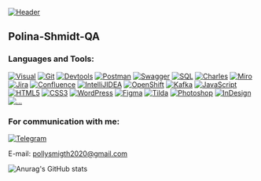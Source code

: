 [![Header](https://github.com/Polina-Shmidt-QA/Polina-Shmidt-QA/blob/main/assets/logo.png)](https://Polina-Shmidt-QA.github.io/)


## Polina-Shmidt-QA

### Languages and Tools:

[![Visual](https://img.shields.io/badge/-Visual_Studio_Code-121440??style=for-the-badge&logo=Visualstudiocode&logoColor=47c5fb)](https://github.com/Polina-Shmidt-QA)
[![Git](https://img.shields.io/badge/-Git-121440??style=for-the-badge&logo=Git&logoColor=f43010)](https://github.com/Polina-Shmidt-QA)
[![Devtools](https://img.shields.io/badge/-Devtools-121440??style=for-the-badge&logo=Devtools&logoColor=f43010)](https://github.com/Polina-Shmidt-QA)
[![Postman](https://img.shields.io/badge/-Postman-121440??style=for-the-badge&logo=Postman&logoColor=f43010)](https://github.com/Polina-Shmidt-QA)
[![Swagger](https://img.shields.io/badge/-Swagger-24292f??style=for-the-badge&logo=Swagger&logoColor=0cff00)](https://github.com/Polina-Shmidt-QA)
[![SQL](https://img.shields.io/badge/-SQL-24292f??style=for-the-badge&logo=postgresql&logoColor=47c5fb)](https://github.com/Polina-Shmidt-QA)
[![Charles](https://img.shields.io/badge/-Charles-24292f??style=for-the-badge&logo=Charles&logoColor=79ae42)](https://github.com/Polina-Shmidt-Q)
[![Miro](https://img.shields.io/badge/-Miro-24292f??style=for-the-badge&logo=Miro&logoColor=fff600)](https://github.com/Polina-Shmidt-QA)
[![Jira](https://img.shields.io/badge/-Jira-121440??style=for-the-badge&logo=Jira&logoColor=2684FF)](https://github.com/Polina-Shmidt-QA)
[![Confluence](https://img.shields.io/badge/-Confluence-121440??style=for-the-badge&logo=Confluence&logoColor=0052CC)](https://github.com/Polina-Shmidt-QA)
[![IntelliJIDEA](https://img.shields.io/badge/-IntelliJ_IDEA-121440??style=for-the-badge&logo=IntelliJIDEA&logoColor=F97A12)](https://github.com/Polina-Shmidt-QA)
[![OpenShift](https://img.shields.io/badge/-OpenShift-121440??style=for-the-badge&logo=OpenShift&logoColor=EB2126)](https://github.com/Polina-Shmidt-QA)
[![Kafka](https://img.shields.io/badge/-Kafka-121440??style=for-the-badge&logo=Kafka&logoColor=FFFFFF)](https://github.com/Polina-Shmidt-QA)
[![JavaScript](https://img.shields.io/badge/-JavaScript-24292f??style=for-the-badge&logo=JavaScript&logoColor=fff600)](https://github.com/Polina-Shmidt-QA)
[![HTML5](https://img.shields.io/badge/-HTML5-121440??style=for-the-badge&logo=html5&logoColor=FD6A02)](https://github.com/Polina-Shmidt-QA)
[![CSS3](https://img.shields.io/badge/-CSS3-121440??style=for-the-badge&logo=css3&logoColor=265eaa)](https://github.com/Polina-Shmidt-QA)
[![WordPress](https://img.shields.io/badge/-WordPress-121440??style=for-the-badge&logo=WordPress&logoColor=47c5fb)](https://github.com/Polina-Shmidt-QA)
[![Figma](https://img.shields.io/badge/-Figma-121440??style=for-the-badge&logo=Figma&logoColor=ffffff)](https://github.com/Polina-Shmidt-QA)
[![Tilda](https://img.shields.io/badge/-Tilda-121440??style=for-the-badge&logo=Tilda&logoColor=ffffff)](https://github.com/Polina-Shmidt-QA)
[![Photoshop](https://img.shields.io/badge/-Photoshop-121440??style=for-the-badge&logo=Photoshop&logoColor=1E213D)](https://github.com/Polina-Shmidt-QA)
[![InDesign](https://img.shields.io/badge/-InDesign-121440??style=for-the-badge&logo=Indesign&logoColor=1E213D)](https://github.com/Polina-Shmidt-QA)
[![...](https://img.shields.io/badge/-...-121440?style=for-the-badge&logo=...&logoColor=ffffff)](https://github.com/Polina-Shmidt-QA?tab=repositories)

### For communication with me:
[![Telegram](https://img.shields.io/badge/-Telegram-24292f??style=for-the-badge&logo=Telegram&logoColor=47c5fb)](https://t.me/ForsFortis)

E-mail: pollysmigth2020@gmail.com

![Anurag's GitHub stats](https://github-readme-stats.vercel.app/api?username=Polina-Shmidt-QA&hide=issues,contribs&show_icons=true&theme=cobalt)
